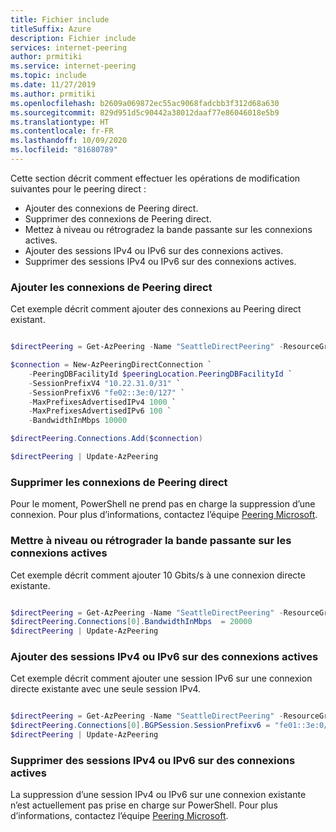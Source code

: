 ```yaml
---
title: Fichier include
titleSuffix: Azure
description: Fichier include
services: internet-peering
author: prmitiki
ms.service: internet-peering
ms.topic: include
ms.date: 11/27/2019
ms.author: prmitiki
ms.openlocfilehash: b2609a069872ec55ac9068fadcbb3f312d68a630
ms.sourcegitcommit: 829d951d5c90442a38012daaf77e86046018e5b9
ms.translationtype: HT
ms.contentlocale: fr-FR
ms.lasthandoff: 10/09/2020
ms.locfileid: "81680789"
---
```

Cette section décrit comment effectuer les opérations de modification suivantes pour le peering direct :

* Ajouter des connexions de Peering direct.
* Supprimer des connexions de Peering direct.
* Mettez à niveau ou rétrogradez la bande passante sur les connexions actives.
* Ajouter des sessions IPv4 ou IPv6 sur des connexions actives.
* Supprimer des sessions IPv4 ou IPv6 sur des connexions actives.

### <a name="add-direct-peering-connections"></a>Ajouter les connexions de Peering direct

Cet exemple décrit comment ajouter des connexions au Peering direct existant.

```powershell

$directPeering = Get-AzPeering -Name "SeattleDirectPeering" -ResourceGroupName "PeeringResourceGroup"

$connection = New-AzPeeringDirectConnection `
    -PeeringDBFacilityId $peeringLocation.PeeringDBFacilityId `
    -SessionPrefixV4 "10.22.31.0/31" `
    -SessionPrefixV6 "fe02::3e:0/127" `
    -MaxPrefixesAdvertisedIPv4 1000 `
    -MaxPrefixesAdvertisedIPv6 100 `
    -BandwidthInMbps 10000

$directPeering.Connections.Add($connection)

$directPeering | Update-AzPeering
```

### <a name="remove-direct-peering-connections"></a>Supprimer les connexions de Peering direct

Pour le moment, PowerShell ne prend pas en charge la suppression d’une connexion. Pour plus d’informations, contactez l’équipe [Peering Microsoft](mailto:peeringexperience@microsoft.com).

<!--
```powershell
$directPeering.Connections.Remove($directPeering.Connections[0])

$directPeering | Update-AzPeering
```
-->

### <a name="upgrade-or-downgrade-bandwidth-on-active-connections"></a>Mettre à niveau ou rétrograder la bande passante sur les connexions actives

Cet exemple décrit comment ajouter 10 Gbits/s à une connexion directe existante.

```powershell

$directPeering = Get-AzPeering -Name "SeattleDirectPeering" -ResourceGroupName "PeeringResourceGroup"
$directPeering.Connections[0].BandwidthInMbps  = 20000
$directPeering | Update-AzPeering

```

### <a name="add-ipv4-or-ipv6-sessions-on-active-connections"></a>Ajouter des sessions IPv4 ou IPv6 sur des connexions actives

Cet exemple décrit comment ajouter une session IPv6 sur une connexion directe existante avec une seule session IPv4. 

```powershell

$directPeering = Get-AzPeering -Name "SeattleDirectPeering" -ResourceGroupName "PeeringResourceGroup"
$directPeering.Connections[0].BGPSession.SessionPrefixv6 = "fe01::3e:0/127"
$directPeering | Update-AzPeering

```

### <a name="remove-ipv4-or-ipv6-sessions-on-active-connections"></a>Supprimer des sessions IPv4 ou IPv6 sur des connexions actives

La suppression d’une session IPv4 ou IPv6 sur une connexion existante n’est actuellement pas prise en charge sur PowerShell. Pour plus d’informations, contactez l’équipe [Peering Microsoft](mailto:peeringexperience@microsoft.com).
